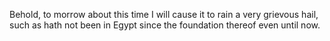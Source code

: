 Behold, to morrow about this time I will cause it to rain a very grievous hail, such as hath not been in Egypt since the foundation thereof even until now.
